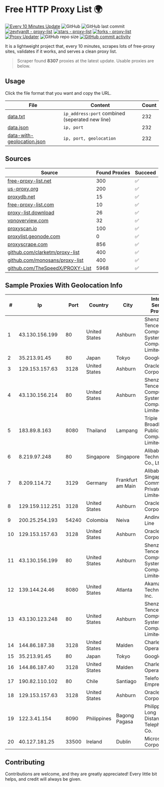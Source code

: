 
# Free HTTP Proxy List 🌍

[![Every 10 Minutes Update](https://github.com/mertguvencli/http-proxy-list/actions/workflows/main.yml/badge.svg?branch=main)](https://github.com/mertguvencli/http-proxy-list/actions/workflows/main.yml)
![GitHub](https://img.shields.io/github/license/mertguvencli/http-proxy-list)
![GitHub last commit](https://img.shields.io/github/last-commit/mertguvencli/http-proxy-list)
[![zevtyardt - proxy-list](https://img.shields.io/static/v1?label=zevtyardt&message=proxy-list&color=blue&logo=github)](https://github.com/zevtyardt/proxy-list "Go to GitHub repo")
[![stars - proxy-list](https://img.shields.io/github/stars/zevtyardt/proxy-list?style=social)](https://github.com/zevtyardt/proxy-list)
[![forks - proxy-list](https://img.shields.io/github/forks/zevtyardt/proxy-list?style=social)](https://github.com/zevtyardt/proxy-list)
[![Proxy Updater](https://github.com/zevtyardt/proxy-list/workflows/Proxy%20Updater/badge.svg)](https://github.com/zevtyardt/proxy-list/actions?query=workflow:"Proxy+Updater")
![GitHub repo size](https://img.shields.io/github/repo-size/zevtyardt/proxy-list)
[![GitHub commit activity](https://img.shields.io/github/commit-activity/m/zevtyardt/proxy-list?logo=commits)](https://github.com/zevtyardt/proxy-list/commits/main)

It is a lightweight project that, every 10 minutes, scrapes lots of free-proxy sites, validates if it works, and serves a clean proxy list.

> Scraper found **8307** proxies at the latest update. Usable proxies are below.

## Usage

Click the file format that you want and copy the URL.

|File|Content|Count|
|----|-------|-----|
|[data.txt](https://raw.githubusercontent.com/mertguvencli/http-proxy-list/main/proxy-list/data.txt)|`ip_address:port` combined (seperated new line)|232|
|[data.json](https://raw.githubusercontent.com/mertguvencli/http-proxy-list/main/proxy-list/data.json)|`ip, port`|232|
|[data-with-geolocation.json](https://raw.githubusercontent.com/mertguvencli/http-proxy-list/main/proxy-list/data-with-geolocation.json)|`ip, port, geolocation`|232|

## Sources

|Source|Found Proxies|Succeed|
|------|-------------|-------|
|[free-proxy-list.net](https://free-proxy-list.net)|300|✅|
|[us-proxy.org](https://www.us-proxy.org)|200|✅|
|[proxydb.net](http://proxydb.net)|15|✅|
|[free-proxy-list.com](https://free-proxy-list.com/?page=&port=&type%5B%5D=http&type%5B%5D=https&up_time=0&search=Search)|10|✅|
|[proxy-list.download](https://www.proxy-list.download/HTTP)|26|✅|
|[vpnoverview.com](https://vpnoverview.com/privacy/anonymous-browsing/free-proxy-servers)|32|✅|
|[proxyscan.io](https://www.proxyscan.io)|100|✅|
|[proxylist.geonode.com](https://proxylist.geonode.com/api/proxy-list?limit=300&page=1&sort_by=lastChecked&sort_type=desc&protocols=http,https)|0|✅|
|[proxyscrape.com](https://api.proxyscrape.com/v2/?request=displayproxies&protocol=http&timeout=10000&country=all&ssl=all&anonymity=all)|856|✅|
|[github.com/clarketm/proxy-list](https://raw.githubusercontent.com/clarketm/proxy-list/master/proxy-list-raw.txt)|400|✅|
|[github.com/monosans/proxy-list](https://raw.githubusercontent.com/monosans/proxy-list/main/proxies/http.txt)|400|✅|
|[github.com/TheSpeedX/PROXY-List](https://raw.githubusercontent.com/TheSpeedX/PROXY-List/master/http.txt)|5968|✅|


## Sample Proxies With Geolocation Info

|#|Ip|Port|Country|City|Internet Service Provider|
|-|--|----|-------|----|-------------------------|
|1|43.130.156.199|80|United States|Ashburn|Shenzhen Tencent Computer Systems Company Limited|
|2|35.213.91.45|80|Japan|Tokyo|Google LLC|
|3|129.153.157.63|3128|United States|Ashburn|Oracle Corporation|
|4|43.130.156.214|80|United States|Ashburn|Shenzhen Tencent Computer Systems Company Limited|
|5|183.89.8.163|8080|Thailand|Lampang|Triple T Broadband Public Company Limited|
|6|8.219.97.248|80|Singapore|Singapore|Alibaba (US) Technology Co., Ltd.|
|7|8.209.114.72|3129|Germany|Frankfurt am Main|Alibaba.com Singapore E-Commerce Private Limited|
|8|129.159.112.251|3128|United States|Ashburn|Oracle Corporation|
|9|200.25.254.193|54240|Colombia|Neiva|Andinet ON Line|
|10|129.153.157.63|3128|United States|Ashburn|Oracle Corporation|
|11|43.130.156.199|80|United States|Ashburn|Shenzhen Tencent Computer Systems Company Limited|
|12|139.144.24.46|8080|United States|Atlanta|Akamai Technologies, Inc.|
|13|43.130.123.248|80|United States|Ashburn|Shenzhen Tencent Computer Systems Company Limited|
|14|144.86.187.38|3128|United States|Malden|Charles River Operation|
|15|35.213.91.45|80|Japan|Tokyo|Google LLC|
|16|144.86.187.40|3128|United States|Malden|Charles River Operation|
|17|190.82.110.102|80|Chile|Santiago|Telefonica Empresas|
|18|129.153.157.63|3128|United States|Ashburn|Oracle Corporation|
|19|122.3.41.154|8090|Philippines|Bagong Pagasa|Philippine Long Distance Telephone Co.|
|20|40.127.181.25|33500|Ireland|Dublin|Microsoft Corporation|



## Contributing

Contributions are welcome, and they are greatly appreciated! Every
little bit helps, and credit will always be given.

